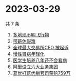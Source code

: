 # 2023-03-29

共 7 条

<!-- BEGIN -->
<!-- 最后更新时间 Wed Mar 29 2023 06:06:48 GMT+0800 (China Standard Time) -->

1. [多地现不明飞行物](https://www.zhihu.com/search?q=%E5%A4%9A%E5%9C%B0%E7%8E%B0%E4%B8%8D%E6%98%8E%E9%A3%9E%E8%A1%8C%E7%89%A9)
1. [带薪休假难](https://www.zhihu.com/search?q=%E5%B8%A6%E8%96%AA%E4%BC%91%E5%81%87%E9%9A%BE)
1. [全球最大交易所CEO 被起诉](https://www.zhihu.com/search?q=%E5%85%A8%E7%90%83%E6%9C%80%E5%A4%A7%E4%BA%A4%E6%98%93%E6%89%80CEO%20%E8%A2%AB%E8%B5%B7%E8%AF%89)
1. [慢性肾病年轻化](https://www.zhihu.com/search?q=%E6%85%A2%E6%80%A7%E8%82%BE%E7%97%85%E5%B9%B4%E8%BD%BB%E5%8C%96)
1. [医学生培养八年还不会看病](https://www.zhihu.com/search?q=%E5%8C%BB%E5%AD%A6%E7%94%9F%E5%9F%B9%E5%85%BB%E5%85%AB%E5%B9%B4%E8%BF%98%E4%B8%8D%E4%BC%9A%E7%9C%8B%E7%97%85)
1. [阿里设立六大业务集团](https://www.zhihu.com/search?q=%E9%98%BF%E9%87%8C%E8%AE%BE%E7%AB%8B%E5%85%AD%E5%A4%A7%E4%B8%9A%E5%8A%A1%E9%9B%86%E5%9B%A2)
1. [葛优打葛优躺官司获赔759万](https://www.zhihu.com/search?q=%E8%91%9B%E4%BC%98%E6%89%93%E8%91%9B%E4%BC%98%E8%BA%BA%E5%AE%98%E5%8F%B8%E8%8E%B7%E8%B5%94759%E4%B8%87)

<!-- END -->
